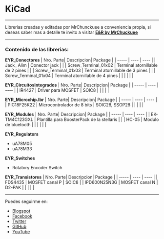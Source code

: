# KiCad
***

Librerias creadas y editadas por MrChunckuee a conveniencia propia, si deseas saber mas a detalle te invito a visitar [**E&R by MrChuckuee**](https://mrchunckuee.blogspot.com/p/kicad.html) 

***
### Contenido de las librerias:
**EYR_Conectores**
| Nro. Parte| Descripcion| Package | 
| ----- | ---- | ---- |
| Jack_ Alim | Conector jack |  |
| Screw_Terminal_01x02 | Terminal atornillable de 2 pines |  |
| Screw_Terminal_01x03 | Terminal atornillable de 3 pines |  |
| Screw_Terminal_01x04 | Terminal atornillable de 4 pines |  |
|  |  |  |

**EYR_CircuitosIntegrados**
| Nro. Parte| Descripcion| Package | 
| ----- | ---- | ---- |
| IR4427 | Driver para MOSFET | SOIC8 |
|  |  |  |

**EYR_Microchip.lbr**
| Nro. Parte| Descripcion| Package | 
| ----- | ---- | ---- |
| PIC18F25K22 | Microcontrolador de 8 bits | SOIC28, SSOP28 |
|  |  |  |

**EYR_Modules**
| Nro. Parte| Descripcion| Package | 
| ----- | ---- | ---- |
| EK-TM4C123GXL | Plantilla para BoosterPack de la stellaris |  |
| HC-05 | Modulo de bluetooth |  |
|  |  |  |

**EYR_Regulators**
- uA78M05
- uA78M33

**EYR_Switches**
- Rotatory Encoder Switch

**EYR_Transistores**
| Nro. Parte| Descripcion| Package | 
| ----- | ---- | ---- |
| FDS4435 | MOSFET canal P | SOIC8 |
| IPD600N25N3G | MOSFET canal N | D2-PAK |
|  |  |  |

***
Puedes seguirme en:
- [Blogspot](http://mrchunckuee.blogspot.com)
- [Facebook](https://www.facebook.com/ElectronicayRobotica)
- [Twitter](https://twitter.com/MrChunckuee)
- [GitHub](https://github.com/MrChunckuee)
- [YouTube](https://www.youtube.com/user/mrchunckueepsr)
